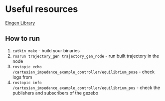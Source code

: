 # Useful resources
[Eingen Library](https://eigen.tuxfamily.org/index.php?title=Main_Page)


## How to run
1. `catkin_make` - build your binaries
2. `rosrun trajectory_gen trajectory_gen_node` - run built trajectory in the node 
3. `rostopic echo /cartesian_impedance_example_controller/equilibrium_pose` - check logs from 
4. `rostopic info /cartesian_impedance_example_controller/equilibrium_pos` - check the publishers and subscribers of the gezebo